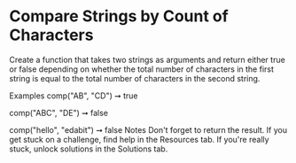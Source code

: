 # Compare Strings by Count of Characters

Create a function that takes two strings as arguments and return either true or false depending on whether the total number of characters in the first string is equal to the total number of characters in the second string.

Examples
comp("AB", "CD") ➞ true

comp("ABC", "DE") ➞ false

comp("hello", "edabit") ➞ false
Notes
Don't forget to return the result.
If you get stuck on a challenge, find help in the Resources tab.
If you're really stuck, unlock solutions in the Solutions tab.
